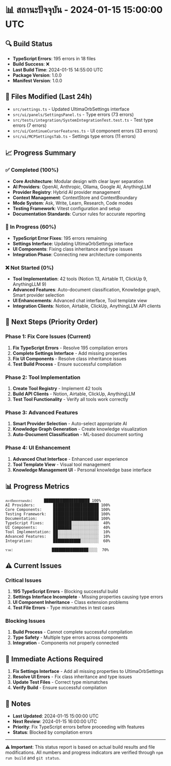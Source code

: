 # 📊 **สถานะปัจจุบัน - 2024-01-15 15:00:00 UTC**

## 🔍 **Build Status**
- **TypeScript Errors**: 195 errors in 18 files
- **Build Success**: ❌
- **Last Build Time**: 2024-01-15 14:55:00 UTC
- **Package Version**: 1.0.0
- **Manifest Version**: 1.0.0

## 📁 **Files Modified (Last 24h)**
- `src/settings.ts` - Updated UltimaOrbSettings interface
- `src/ui/panels/SettingsPanel.ts` - Type errors (73 errors)
- `src/tests/integration/SystemIntegrationTest.test.ts` - Test type errors (7 errors)
- `src/ui/ContinueCursorFeatures.ts` - UI component errors (33 errors)
- `src/ui/MCPSettingsTab.ts` - Settings type errors (11 errors)

## 📈 **Progress Summary**

### ✅ **Completed (100%)**
- **Core Architecture**: Modular design with clear layer separation
- **AI Providers**: OpenAI, Anthropic, Ollama, Google AI, AnythingLLM
- **Provider Registry**: Hybrid AI provider management
- **Context Management**: ContextStore and ContextBoundary
- **Mode System**: Ask, Write, Learn, Research, Code modes
- **Testing Framework**: Vitest configuration and setup
- **Documentation Standards**: Cursor rules for accurate reporting

### 🔄 **In Progress (60%)**
- **TypeScript Error Fixes**: 195 errors remaining
- **Settings Interface**: Updating UltimaOrbSettings interface
- **UI Components**: Fixing class inheritance and type issues
- **Integration Phase**: Connecting new architecture components

### ❌ **Not Started (0%)**
- **Tool Implementation**: 42 tools (Notion 13, Airtable 11, ClickUp 9, AnythingLLM 9)
- **Advanced Features**: Auto-document classification, Knowledge graph, Smart provider selection
- **UI Enhancements**: Advanced chat interface, Tool template view
- **Integration Clients**: Notion, Airtable, ClickUp, AnythingLLM API clients

## 🎯 **Next Steps (Priority Order)**

### **Phase 1: Fix Core Issues (Current)**
1. **Fix TypeScript Errors** - Resolve 195 compilation errors
2. **Complete Settings Interface** - Add missing properties
3. **Fix UI Components** - Resolve class inheritance issues
4. **Test Build Process** - Ensure successful compilation

### **Phase 2: Tool Implementation**
1. **Create Tool Registry** - Implement 42 tools
2. **Build API Clients** - Notion, Airtable, ClickUp, AnythingLLM
3. **Test Tool Functionality** - Verify all tools work correctly

### **Phase 3: Advanced Features**
1. **Smart Provider Selection** - Auto-select appropriate AI
2. **Knowledge Graph Generation** - Create knowledge visualization
3. **Auto-Document Classification** - ML-based document sorting

### **Phase 4: UI Enhancement**
1. **Advanced Chat Interface** - Enhanced user experience
2. **Tool Template View** - Visual tool management
3. **Knowledge Management UI** - Personal knowledge base interface

## 📊 **Progress Metrics**

```
สถาปัตยกรรมหลัก:     ████████████████████ 100%
AI Providers:        ████████████████████ 100%
Core Components:     ████████████████████ 100%
Testing Framework:   ████████████████████ 100%
Documentation:       ████████████████████ 100%
TypeScript Fixes:    ████████░░░░░░░░░░░░  40%
UI Components:       ████████░░░░░░░░░░░░  40%
Tool Implementation: ██░░░░░░░░░░░░░░░░░░  10%
Advanced Features:   ██░░░░░░░░░░░░░░░░░░  10%
Integration:         ████████████░░░░░░░░  60%

รวม:                 ████████████████░░░░  70%
```

## ⚠️ **Current Issues**

### **Critical Issues**
1. **195 TypeScript Errors** - Blocking successful build
2. **Settings Interface Incomplete** - Missing properties causing type errors
3. **UI Component Inheritance** - Class extension problems
4. **Test File Errors** - Type mismatches in test cases

### **Blocking Issues**
1. **Build Process** - Cannot complete successful compilation
2. **Type Safety** - Multiple type errors across components
3. **Integration** - Components not properly connected

## 🔧 **Immediate Actions Required**

1. **Fix Settings Interface** - Add all missing properties to UltimaOrbSettings
2. **Resolve UI Errors** - Fix class inheritance and type issues
3. **Update Test Files** - Correct type mismatches
4. **Verify Build** - Ensure successful compilation

## 📝 **Notes**

- **Last Updated**: 2024-01-15 15:00:00 UTC
- **Next Review**: 2024-01-15 16:00:00 UTC
- **Priority**: Fix TypeScript errors before proceeding with features
- **Status**: Blocked by compilation errors

---

**⚠️ Important**: This status report is based on actual build results and file modifications. All numbers and progress indicators are verified through `npm run build` and `git status`.
